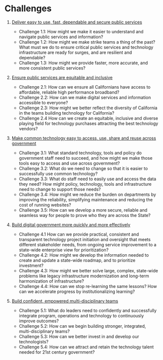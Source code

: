 # Challenges
1. [Deliver easy to use, fast, dependable and secure public services](https://ca-code-works.github.io/Vision-2023/challenge/one.html)

   - Challenge 1.1: How might we make it easier to understand and navigate public services and information?
   - Challenge 1.2: How might we make strike teams a thing of the past? What must we do to ensure critical public services and technology infrastructure are ready for surges, and are resilient and dependable?
   - Challenge 1.3: How might we provide faster, more accurate, and more consistent public services?
2. [Ensure public services are equitable and inclusive](https://ca-code-works.github.io/Vision-2023/challenge/two.html)
   - Challenge 2.1: How can we ensure all Californians have access to affordable, reliable high performance broadband?
   - Challenge 2.2: How can we make digital services and information accessible to everyone?
   - Challenge 2.3: How might we better reflect the diversity of California in the teams building technology for California?
   - Challenge 2.4 How can we create an equitable, inclusive and diverse playing field for technology purchases attracting the best technology vendors?
3. [Make common technology easy to access, use, share and reuse across government](https://ca-code-works.github.io/Vision-2023/challenge/three.html)
   - Challenge 3.1: What standard technology, tools and policy do government staff need to succeed, and how might we make those tools easy to access and use across government?
   - Challenge 3.2: What do we need to change so that it is easier to successfully use common technology?
   - Challenge 3.3: What do staff need to easily use and access the data they need? How might policy, technology, tools and infrastructure need to change to support those needs?
   - Challenge 3.4: How might we reduce the burden on departments by improving the reliability, simplifying maintenance and reducing the cost of running websites?
   - Challenge 3.5: How can we develop a more secure, reliable and seamless way for people to prove who they are across the State?
4. [Build digital government more quickly and more effectively](https://ca-code-works.github.io/Vision-2023/challenge/four.html)
   - Challenge 4.1 How can we provide practical, consistent and transparent technology project initiation and oversight that meets different stakeholder needs, from ongoing service improvement to a state-wide enterprise view for prioritization?
   - Challenge 4.2: How might we develop the information needed to create and update a state-wide roadmap, and to prioritize investment?
   - Challenge 4.3: How might we better solve large, complex, state-wide problems like legacy infrastructure modernization and long-term harmonization of infrastructure?
    - Challenge 4.4: How can we stop re-learning the same lessons? How can we accelerate progress by institutionalizing learning?
5. [Build confident, empowered multi-disciplinary teams](https://ca-code-works.github.io/Vision-2023/challenge/five.html)
   - Challenge 5.1: What do leaders need to confidently and successfully integrate program, operations and technology to continuously improve outcomes?
   - Challenge 5.2: How can we begin building stronger, integrated, multi-disciplinary teams?
   - Challenge 5.3: How can we better invest in and develop our technologists?
   - Challenge 5.4: How can we attract and retain the technology talent needed for 21st century government?
